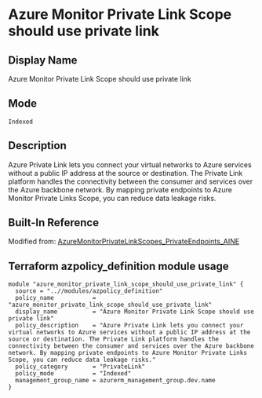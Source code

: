 # Azure Monitor Private Link Scope should use private link

## Display Name

Azure Monitor Private Link Scope should use private link

## Mode

`Indexed`

## Description

Azure Private Link lets you connect your virtual networks to Azure services without a public IP address at the source or destination. The Private Link platform handles the connectivity between the consumer and services over the Azure backbone network. By mapping private endpoints to Azure Monitor Private Links Scope, you can reduce data leakage risks.

## Built-In Reference

Modified from: [AzureMonitorPrivateLinkScopes_PrivateEndpoints_AINE](https://github.com/Azure/azure-policy/blob/master/built-in-policies/policyDefinitions/Monitoring/AzureMonitorPrivateLinkScopes_PrivateEndpoints_AINE.json)

Terraform azpolicy_definition module usage
-----

```hcl
module "azure_monitor_private_link_scope_should_use_private_link" {
  source = "..//modules/azpolicy_definition"
  policy_name           = "azure_monitor_private_link_scope_should_use_private_link"
  display_name          = "Azure Monitor Private Link Scope should use private link"
  policy_description    = "Azure Private Link lets you connect your virtual networks to Azure services without a public IP address at the source or destination. The Private Link platform handles the connectivity between the consumer and services over the Azure backbone network. By mapping private endpoints to Azure Monitor Private Links Scope, you can reduce data leakage risks."
  policy_category       = "PrivateLink"
  policy_mode           = "Indexed"
  management_group_name = azurerm_management_group.dev.name
}
```
